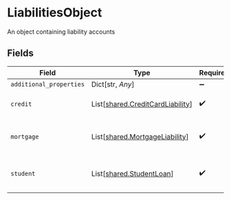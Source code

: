 # LiabilitiesObject

An object containing liability accounts


## Fields

| Field                                                                          | Type                                                                           | Required                                                                       | Description                                                                    |
| ------------------------------------------------------------------------------ | ------------------------------------------------------------------------------ | ------------------------------------------------------------------------------ | ------------------------------------------------------------------------------ |
| `additional_properties`                                                        | Dict[str, *Any*]                                                               | :heavy_minus_sign:                                                             | N/A                                                                            |
| `credit`                                                                       | List[[shared.CreditCardLiability](../../models/shared/creditcardliability.md)] | :heavy_check_mark:                                                             | The credit accounts returned.                                                  |
| `mortgage`                                                                     | List[[shared.MortgageLiability](../../models/shared/mortgageliability.md)]     | :heavy_check_mark:                                                             | The mortgage accounts returned.                                                |
| `student`                                                                      | List[[shared.StudentLoan](../../models/shared/studentloan.md)]                 | :heavy_check_mark:                                                             | The student loan accounts returned.                                            |